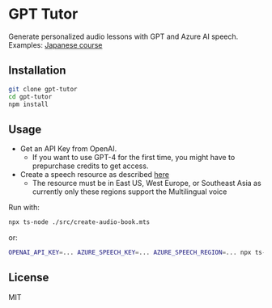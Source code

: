 # GPT Tutor

Generate personalized audio lessons with GPT and Azure AI speech.
Examples: [Japanese course](./lessons/japanese/)

## Installation

```bash
git clone gpt-tutor
cd gpt-tutor
npm install
```

## Usage

* Get an API Key from OpenAI.
  * If you want to use GPT-4 for the first time, you might have to prepurchase credits to get access.
* Create a speech resource as described [here](https://learn.microsoft.com/en-us/azure/ai-services/speech-service/get-started-text-to-speech?tabs=macos%2Cterminal&pivots=programming-language-javascript#prerequisites)
  * The resource must be in East US, West Europe, or Southeast Asia as currently only these regions support the Multilingual voice 


Run with:

```bash
npx ts-node ./src/create-audio-book.mts
```

or:
```bash
OPENAI_API_KEY=... AZURE_SPEECH_KEY=... AZURE_SPEECH_REGION=... npx ts-node ./src/create-audio-book.mts
```

## License

MIT
